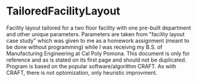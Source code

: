 # TailoredFacilityLayout
Facility layout tailored for a two floor facility with one pre-built department and other unique parameters. Parameters are taken from "facility layout case study" which was given to me as a homework assignment (meant to be done without programming) while I was receivng my B.S. of Manufacturing Engineering at Cal Poly Pomona. This document is only for reference and as is stated on its first page and should not be duplicated. 
Program is based on the popular software/algorithm CRAFT. As with CRAFT, there is not optomization, only heuristic improvment. 
